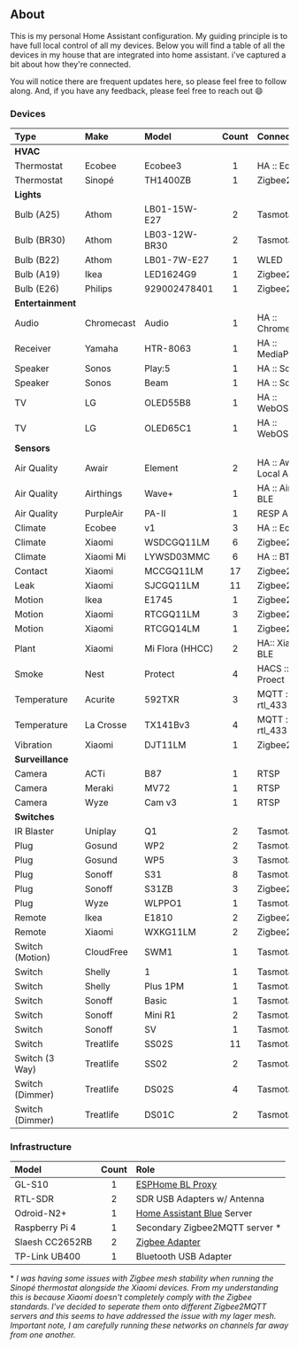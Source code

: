 ## About

This is my personal Home Assistant configuration. My guiding principle is to have
full local control of all my devices. Below you will find a table of all the devices
in my house that are integrated into home assistant. i've captured a bit about how
they're connected.

You will notice there are frequent updates here, so please feel free to follow along.
And, if you have any feedback, please feel free to reach out :smile:

### Devices

| Type              | Make       | Model           | Count | Connectivity          |
| :---              | :---       | :---            | :--:  | :--                   |
| **HVAC**                                                                         |
| Thermostat        | Ecobee     | Ecobee3         | 1     | HA :: Ecobee          |
| Thermostat        | Sinopé     | TH1400ZB        | 1     | Zigbee2MQTT           |
| **Lights**                                                                       |
| Bulb (A25)        | Athom      | LB01-15W-E27    | 2     | Tasmota               |
| Bulb (BR30)       | Athom      | LB03-12W-BR30   | 2     | Tasmota               |
| Bulb (B22)        | Athom      | LB01-7W-E27     | 1     | WLED                  |
| Bulb (A19)        | Ikea       | LED1624G9       | 1     | Zigbee2MQTT           |
| Bulb (E26)        | Philips    | 929002478401    | 1     | Zigbee2MQTT           |
| **Entertainment**                                                                |
| Audio             | Chromecast | Audio           | 1     | HA :: Chromecast      |
| Receiver          | Yamaha     | HTR-8063        | 1     | HA :: MediaPlayers    |
| Speaker           | Sonos      | Play:5          | 1     | HA :: Sonos           |
| Speaker           | Sonos      | Beam            | 1     | HA :: Sonos           |
| TV                | LG         | OLED55B8        | 1     | HA :: WebOSTV         |
| TV                | LG         | OLED65C1        | 1     | HA :: WebOSTV         |
| **Sensors**                                                                      |
| Air Quality       | Awair      | Element         | 2     | HA :: Awair Local API |
| Air Quality       | Airthings  | Wave+           | 1     | HA :: Airthings BLE   |
| Air Quality       | PurpleAir  | PA-II           | 1     | RESP API              |
| Climate           | Ecobee     | v1              | 3     | HA :: Ecobee          |
| Climate           | Xiaomi     | WSDCGQ11LM      | 6     | Zigbee2MQTT           |
| Climate           | Xiaomi Mi  | LYWSD03MMC      | 6     | HA :: BTHome          |
| Contact           | Xiaomi     | MCCGQ11LM       | 17    | Zigbee2MQTT           |
| Leak              | Xiaomi     | SJCGQ11LM       | 11    | Zigbee2MQTT           |
| Motion            | Ikea       | E1745           | 1     | Zigbee2MQTT           |
| Motion            | Xiaomi     | RTCGQ11LM       | 3     | Zigbee2MQTT           |
| Motion            | Xiaomi     | RTCGQ14LM       | 1     | Zigbee2MQTT           |
| Plant             | Xiaomi     | Mi Flora (HHCC) | 2     | HA:: Xiami BLE        |
| Smoke             | Nest       | Protect         | 4     | HACS :: Nest Proect   | 
| Temperature       | Acurite    | 592TXR          | 3     | MQTT :: rtl_433       |
| Temperature       | La Crosse  | TX141Bv3        | 4     | MQTT :: rtl_433       |
| Vibration         | Xiaomi     | DJT11LM         | 1     | Zigbee2MQTT           |
| **Surveillance**                                                                 |
| Camera            | ACTi       | B87             | 1     | RTSP                  |
| Camera            | Meraki     | MV72            | 1     | RTSP                  |
| Camera            | Wyze       | Cam v3          | 1     | RTSP                  |
| **Switches**                                                                     |
| IR Blaster        | Uniplay    | Q1              | 2     | Tasmota               |
| Plug              | Gosund     | WP2             | 2     | Tasmota               |
| Plug              | Gosund     | WP5             | 3     | Tasmota               |
| Plug              | Sonoff     | S31             | 8     | Tasmota               |
| Plug              | Sonoff     | S31ZB           | 3     | Zigbee2MQTT           |
| Plug              | Wyze       | WLPPO1          | 1     | Tasmota               |
| Remote            | Ikea       | E1810           | 2     | Zigbee2MQTT           |
| Remote            | Xiaomi     | WXKG11LM        | 2     | Zigbee2MQTT           |
| Switch (Motion)   | CloudFree  | SWM1            | 1     | Tasmota               |
| Switch            | Shelly     | 1               | 1     | Tasmota               |
| Switch            | Shelly     | Plus 1PM        | 1     | Tasmota               |
| Switch            | Sonoff     | Basic           | 1     | Tasmota               |
| Switch            | Sonoff     | Mini R1         | 2     | Tasmota               |
| Switch            | Sonoff     | SV              | 1     | Tasmota               |
| Switch            | Treatlife  | SS02S           | 11    | Tasmota               |
| Switch (3 Way)    | Treatlife  | SS02            | 2     | Tasmota               |
| Switch (Dimmer)   | Treatlife  | DS02S           | 4     | Tasmota               |
| Switch (Dimmer)   | Treatlife  | DS01C           | 2     | Tasmota               |

 ### Infrastructure

 | Model           | Count | Role                                                              |
 | :---            | :--:  | :---                                                              |
 | GL-S10          | 1     | [ESPHome BL Proxy](esphome/bl-proxy-front.yaml)                   |
 | RTL-SDR         | 2     | SDR USB Adapters w/ Antenna                                       |
 | Odroid-N2+      | 1     | [Home Assistant Blue](https://www.home-assistant.io/blue/) Server | 
 | Raspberry Pi 4  | 1     | Secondary Zigbee2MQTT server *                                    |
 | Slaesh CC2652RB | 2     | [Zigbee Adapter ](https://slae.sh/projects/cc2652/)               |
 | TP-Link UB400   | 1     | Bluetooth USB Adapter                                             |

 \* *I was having some issues with Zigbee mesh stability when running the Sinopé thermostat
 alongside the Xiaomi devices. From my understanding this is because Xiaomi doesn't completely
 comply with the Zigbee standards. I've decided to seperate them onto different Zigbee2MQTT
 servers and this seems to have addressed the issue with my lager mesh. Important note, I
 am carefully running these networks on channels far away from one another.*
